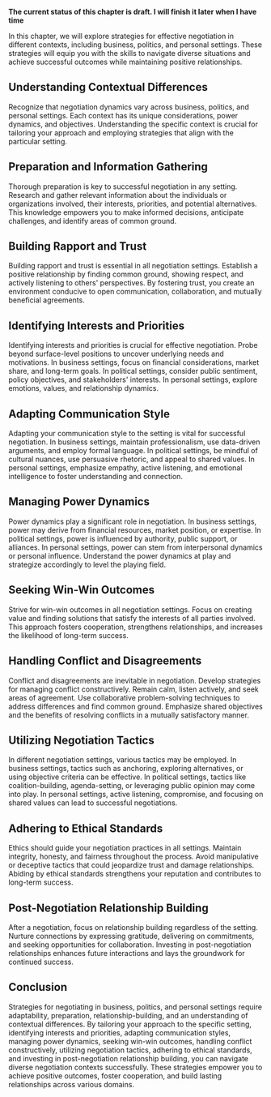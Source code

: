 **The current status of this chapter is draft. I will finish it later when I have time**

In this chapter, we will explore strategies for effective negotiation in different contexts, including business, politics, and personal settings. These strategies will equip you with the skills to navigate diverse situations and achieve successful outcomes while maintaining positive relationships.

Understanding Contextual Differences
------------------------------------

Recognize that negotiation dynamics vary across business, politics, and personal settings. Each context has its unique considerations, power dynamics, and objectives. Understanding the specific context is crucial for tailoring your approach and employing strategies that align with the particular setting.

Preparation and Information Gathering
-------------------------------------

Thorough preparation is key to successful negotiation in any setting. Research and gather relevant information about the individuals or organizations involved, their interests, priorities, and potential alternatives. This knowledge empowers you to make informed decisions, anticipate challenges, and identify areas of common ground.

Building Rapport and Trust
--------------------------

Building rapport and trust is essential in all negotiation settings. Establish a positive relationship by finding common ground, showing respect, and actively listening to others' perspectives. By fostering trust, you create an environment conducive to open communication, collaboration, and mutually beneficial agreements.

Identifying Interests and Priorities
------------------------------------

Identifying interests and priorities is crucial for effective negotiation. Probe beyond surface-level positions to uncover underlying needs and motivations. In business settings, focus on financial considerations, market share, and long-term goals. In political settings, consider public sentiment, policy objectives, and stakeholders' interests. In personal settings, explore emotions, values, and relationship dynamics.

Adapting Communication Style
----------------------------

Adapting your communication style to the setting is vital for successful negotiation. In business settings, maintain professionalism, use data-driven arguments, and employ formal language. In political settings, be mindful of cultural nuances, use persuasive rhetoric, and appeal to shared values. In personal settings, emphasize empathy, active listening, and emotional intelligence to foster understanding and connection.

Managing Power Dynamics
-----------------------

Power dynamics play a significant role in negotiation. In business settings, power may derive from financial resources, market position, or expertise. In political settings, power is influenced by authority, public support, or alliances. In personal settings, power can stem from interpersonal dynamics or personal influence. Understand the power dynamics at play and strategize accordingly to level the playing field.

Seeking Win-Win Outcomes
------------------------

Strive for win-win outcomes in all negotiation settings. Focus on creating value and finding solutions that satisfy the interests of all parties involved. This approach fosters cooperation, strengthens relationships, and increases the likelihood of long-term success.

Handling Conflict and Disagreements
-----------------------------------

Conflict and disagreements are inevitable in negotiation. Develop strategies for managing conflict constructively. Remain calm, listen actively, and seek areas of agreement. Use collaborative problem-solving techniques to address differences and find common ground. Emphasize shared objectives and the benefits of resolving conflicts in a mutually satisfactory manner.

Utilizing Negotiation Tactics
-----------------------------

In different negotiation settings, various tactics may be employed. In business settings, tactics such as anchoring, exploring alternatives, or using objective criteria can be effective. In political settings, tactics like coalition-building, agenda-setting, or leveraging public opinion may come into play. In personal settings, active listening, compromise, and focusing on shared values can lead to successful negotiations.

Adhering to Ethical Standards
-----------------------------

Ethics should guide your negotiation practices in all settings. Maintain integrity, honesty, and fairness throughout the process. Avoid manipulative or deceptive tactics that could jeopardize trust and damage relationships. Abiding by ethical standards strengthens your reputation and contributes to long-term success.

Post-Negotiation Relationship Building
--------------------------------------

After a negotiation, focus on relationship building regardless of the setting. Nurture connections by expressing gratitude, delivering on commitments, and seeking opportunities for collaboration. Investing in post-negotiation relationships enhances future interactions and lays the groundwork for continued success.

Conclusion
----------

Strategies for negotiating in business, politics, and personal settings require adaptability, preparation, relationship-building, and an understanding of contextual differences. By tailoring your approach to the specific setting, identifying interests and priorities, adapting communication styles, managing power dynamics, seeking win-win outcomes, handling conflict constructively, utilizing negotiation tactics, adhering to ethical standards, and investing in post-negotiation relationship building, you can navigate diverse negotiation contexts successfully. These strategies empower you to achieve positive outcomes, foster cooperation, and build lasting relationships across various domains.
